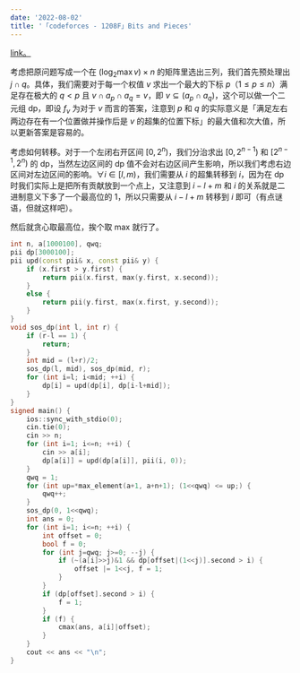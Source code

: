 ```yaml
---
date: '2022-08-02'
title: '「codeforces - 1208F」Bits and Pieces'
---
```


[link。](http://codeforces.com/problemset/problem/1208/F)

考虑把原问题写成一个在 $\left(\log_2 \max v \right) \times n$ 的矩阵里选出三列，我们首先预处理出 $j \cap q$。具体，我们需要对于每一个权值 $v$ 求出一个最大的下标 $p$（$1 \leqslant p \leqslant n$）满足存在极大的 $q < p$ 且 $v \cap a_p \cap a_q = v$，即 $v \subseteq \left(a_p \cap a_q\right)$，这个可以做一个二元组 dp，即设 $f_v$ 为对于 $v$ 而言的答案，注意到 $p$ 和 $q$ 的实际意义是「满足左右两边存在有一个位置做并操作后是 $v$ 的超集的位置下标」的最大值和次大值，所以更新答案是容易的。

考虑如何转移。对于一个左闭右开区间 $[0, 2^n)$，我们分治求出 $[0, 2^{n-1})$ 和 $[2^{n-1}, 2^n)$ 的 dp，当然左边区间的 dp 值不会对右边区间产生影响，所以我们考虑右边区间对左边区间的影响。$\forall i \in [l, m)$，我们需要从 $i$ 的超集转移到 $i$，因为在 dp 时我们实际上是把所有贡献放到一个点上，又注意到 $i-l+m$ 和 $i$ 的关系就是二进制意义下多了一个最高位的 $1$，所以只需要从 $i-l+m$ 转移到 $i$ 即可（有点谜语，但就这样吧）。

然后就贪心取最高位，挨个取 max 就行了。

```cpp
int n, a[1000100], qwq;
pii dp[3000100];
pii upd(const pii& x, const pii& y) {
    if (x.first > y.first) {
        return pii(x.first, max(y.first, x.second));
    }
    else {
        return pii(y.first, max(x.first, y.second));
    }
}
void sos_dp(int l, int r) {
    if (r-l == 1) {
        return;
    }
    int mid = (l+r)/2;
    sos_dp(l, mid), sos_dp(mid, r);
    for (int i=l; i<mid; ++i) {
        dp[i] = upd(dp[i], dp[i-l+mid]);
    }
}
signed main() {
    ios::sync_with_stdio(0);
    cin.tie(0);
    cin >> n;
    for (int i=1; i<=n; ++i) {
        cin >> a[i];
        dp[a[i]] = upd(dp[a[i]], pii(i, 0));
    }
    qwq = 1;
    for (int up=*max_element(a+1, a+n+1); (1<<qwq) <= up;) {
        qwq++;
    }
    sos_dp(0, 1<<qwq);
    int ans = 0;
    for (int i=1; i<=n; ++i) {
        int offset = 0;
        bool f = 0;
        for (int j=qwq; j>=0; --j) {
            if (~(a[i]>>j)&1 && dp[offset|(1<<j)].second > i) {
                offset |= 1<<j, f = 1;
            }
        }
        if (dp[offset].second > i) {
            f = 1;
        }
        if (f) {
            cmax(ans, a[i]|offset);
        }
    }
    cout << ans << "\n";
}
```